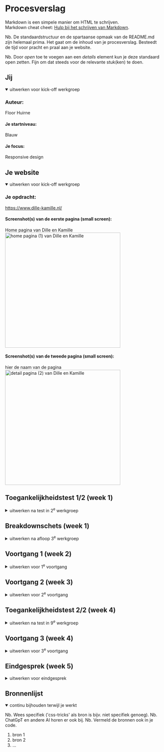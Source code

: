 # Procesverslag
Markdown is een simpele manier om HTML te schrijven.  
Markdown cheat cheet: [Hulp bij het schrijven van Markdown](https://github.com/adam-p/markdown-here/wiki/Markdown-Cheatsheet).

Nb. De standaardstructuur en de spartaanse opmaak van de README.md zijn helemaal prima. Het gaat om de inhoud van je procesverslag. Besteedt de tijd voor pracht en praal aan je website.

Nb. Door *open* toe te voegen aan een *details* element kun je deze standaard open zetten. Fijn om dat steeds voor de relevante stuk(ken) te doen.





## Jij

<details open>
  <summary>uitwerken voor kick-off werkgroep</summary>

  ### Auteur:
  Floor Huirne

  #### Je startniveau:
  Blauw 

  #### Je focus:
  Responsive design
 
</details>





## Je website

<details open>
  <summary>uitwerken voor kick-off werkgroep</summary>

  ### Je opdracht:
  https://www.dille-kamille.nl/ 

  #### Screenshot(s) van de eerste pagina (small screen): 
  Home pagina van Dille en Kamille
  <img src="readme-images/homePagina.png" width="375px" alt="home pagina (1) van Dille en Kamille">
  
  #### Screenshot(s) van de tweede pagina (small screen):
  hier de naam van de pagina  
  <img src="readme-images/pagina2.png" width="375px" alt="detail pagina (2) van Dille en Kamille">
 
</details>



## Toegankelijkheidstest 1/2 (week 1)

<details>
  <summary>uitwerken na test in 2<sup>e</sup> werkgroep</summary>

  ### Bevindingen
  Lijst met je bevindingen die in de test naar voren kwamen:
  Headers: 
  _ De meeste headers worden gelezen, dus dat is top!
  - Structuur is wel logisch, het is me niet overal duidelijk wat ik er kan verwachten. Zo bij het stukje 'warm wonen' zou ik niet weten wat er mee bedoeld wordt. 
  - bij Tips & Inspiratie leest hij de tekst uit en geeft hij de linkjes aan.
  - Daarna vindt hij geen headers meer, terwijl er nog wel een section/ article staat met 'wordt member'
  Links:
  - Bijna alle links worden omschreven
  - ook in de navigatie worden alle 'hoofd' links benoemd, maar ook gelijk alle die eronder vallen
  - bij de section over de belangrijke waarschuwing, zou ik dat ook in de link neerzetten, zodat je weet dat je dan daar meer informatie over krijgt.
  - bekijk meer wordt goed uitgesproken ook met "groter dan", wellicht zou je hier kunnen zetten wat je dan meer krijgt te zien
  - In de section van Welkom bij Dille en kamille, staan links in de tekst verwerkt, niet alle links worden hier benoemd (tijdloze, natuurlijke & seizoenscollectie)
  - Bij tips en inspiratie wordt alle tekst voor gelezen en is het ook een link. Ergens wel heel fijn, omdat je gelijk weet waar de link over gaat, alleen moet je wel veel luisteren
  - Word member wordt nu wel meegelezen, de header alleen niet.
  - Bekijk alle 56 winkels vind ik een duidelijke link, je weet gelijk wat je krijgt als je op de link krijgt.
  - voor derest worden, op een paar na, alle links voorgelezen, dus dat is top!

Toegankelijkheid
  contrast ratio = richtlijn hoe groot deze moet zijn: 
  - Normale tekst: 4.5 : 1
  - Headings: 3 : 1

Ik heb ook gekeken of dille en kamille zich met de toegankelijkheid bezig houdt
screenreaders dus wel, zoals eerder bekeken. 
maaarrrr: 
dark modus, increase contrast en reduce motion, werkte niet. Dus hier zou ik nog wel mee bezig kunnen gaan! 

</details>



## Breakdownschets (week 1)

<details>
  <summary>uitwerken na afloop 3<sup>e</sup> werkgroep</summary>

  ### de hele pagina: 
  <img src="readme-images/dummy-plaatje.jpg" width="375px" alt="breakdown van de hele pagina">

  ### dynamisch deel (bijv menu): 
  <img src="readme-images/dummy-plaatje.jpg" width="375px" alt="breakdown van een dynamisch deel">

  ### wellicht nog een dynamisch deel (bijv filter): 
  <img src="readme-images/dummy-plaatje.jpg" width="375px" alt="breakdown van nog een dynamisch deel">

</details>





## Voortgang 1 (week 2)

<details>
  <summary>uitwerken voor 1<sup>e</sup> voortgang</summary>

  ### Stand van zaken
  hier dit ging goed & dit was lastig (neem ook screenshots op van delen van je website en code)


  ### Agenda voor meeting
  samen met je groepje opstellen

  | student 1      | student 2          | student 3    | student 4        |
  | ---            | ---                | ---          | ---              |
  | dit bespreken  | en dit             | en ik dit    | en dan ik dat    |
  | en dat ook nog | dit als er tijd is | nog een punt | dit wil ik zeker |
  | ...            | ...                | ...          | ...              |


  ### Verslag van meeting
  hier na afloop snel de uitkomsten van de meeting vastleggen

  - punt 1
  - punt 2
  - nog een punt
  - ...

</details>





## Voortgang 2 (week 3)

<details>
  <summary>uitwerken voor 2<sup>e</sup> voortgang</summary>

  ### Stand van zaken
  hier dit ging goed & dit was lastig (neem ook screenshots op van delen van je website en code)


  ### Agenda voor meeting
  samen met je groepje opstellen

  | student 1      | student 2          | student 3    | student 4        |
  | ---            | ---                | ---          | ---              |
  | dit bespreken  | en dit             | en ik dit    | en dan ik dat    |
  | en dat ook nog | dit als er tijd is | nog een punt | dit wil ik zeker |
  | ...            | ...                | ...          | ...              |


  ### Verslag van meeting
  hier na afloop snel de uitkomsten van de meeting vastleggen

  - punt 1
  - punt 2
  - nog een punt
- ...

</details>





## Toegankelijkheidstest 2/2 (week 4)

<details>
  <summary>uitwerken na test in 9<sup>e</sup> werkgroep</summary>

  ### Bevindingen
  Lijst met je bevindingen die in de test naar voren kwamen (geef ook aan wat er verbeterd is):

</details>





## Voortgang 3 (week 4)

<details>
  <summary>uitwerken voor 3<sup>e</sup> voortgang</summary>

  ### Stand van zaken
  hier dit ging goed & dit was lastig (neem ook screenshots op van delen van je website en code)


  ### Agenda voor meeting
  samen met je groepje opstellen

  | student 1      | student 2          | student 3    | student 4        |
  | ---            | ---                | ---          | ---              |
  | dit bespreken  | en dit             | en ik dit    | en dan ik dat    |
  | en dat ook nog | dit als er tijd is | nog een punt | dit wil ik zeker |
  | ...            | ...                | ...          | ...              |


  ### Verslag van meeting
  hier na afloop snel de uitkomsten van de meeting vastleggen

  - punt 1
  - punt 2
  - nog een punt
  - ...

</details>





## Eindgesprek (week 5)

<details>
  <summary>uitwerken voor eindgesprek</summary>

  ### Je uitkomst - karakteristiek screenshots:
  <img src="readme-images/dummy-plaatje.jpg" width="375px" alt="uitomst opdracht 1">


  ### Dit ging goed/Heb ik geleerd: 
  Korte omschrijving met plaatjes

  <img src="readme-images/dummy-plaatje.jpg" width="375px" alt="top">


  ### Dit was lastig/Is niet gelukt:
  Korte omschrijving met plaatjes

  <img src="readme-images/dummy-plaatje.jpg" width="375px" alt="bummer">
</details>





## Bronnenlijst

<details open>
  <summary>continu bijhouden terwijl je werkt</summary>

  Nb. Wees specifiek ('css-tricks' als bron is bijv. niet specifiek genoeg). 
  Nb. ChatGpT en andere AI horen er ook bij.
  Nb. Vermeld de bronnen ook in je code.

  1. bron 1
  2. bron 2
  3. ...

</details>
